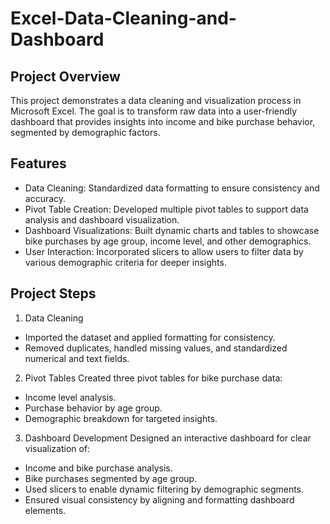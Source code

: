 # Excel-Data-Cleaning-and-Dashboard

## **Project Overview**
This project demonstrates a data cleaning and visualization process in Microsoft Excel. The goal is to transform raw data into a user-friendly dashboard that provides insights into income and bike purchase behavior, segmented by demographic factors.

## **Features**
- Data Cleaning: Standardized data formatting to ensure consistency and accuracy.
- Pivot Table Creation: Developed multiple pivot tables to support data analysis and dashboard visualization.
- Dashboard Visualizations: Built dynamic charts and tables to showcase bike purchases by age group, income level, and other demographics.
- User Interaction: Incorporated slicers to allow users to filter data by various demographic criteria for deeper insights.

## **Project Steps**
1. Data Cleaning
 - Imported the dataset and applied formatting for consistency.
 - Removed duplicates, handled missing values, and standardized numerical and text fields.
   
2. Pivot Tables
Created three pivot tables for bike purchase data:
 - Income level analysis.
 - Purchase behavior by age group.
 - Demographic breakdown for targeted insights.

3. Dashboard Development
Designed an interactive dashboard for clear visualization of:
 - Income and bike purchase analysis.
 - Bike purchases segmented by age group.
 - Used slicers to enable dynamic filtering by demographic segments.
 - Ensured visual consistency by aligning and formatting dashboard elements.
